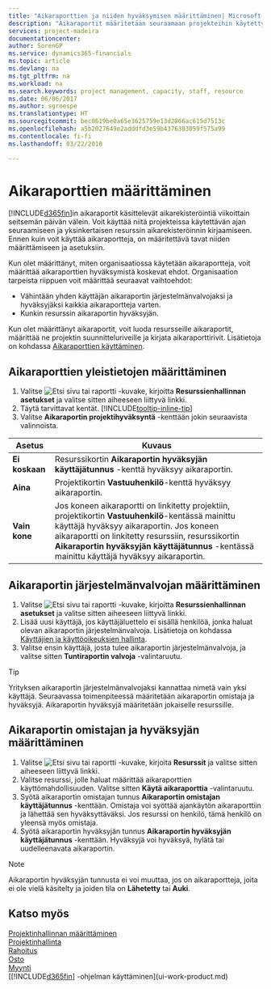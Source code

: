 ```yaml
---
title: "Aikaraporttien ja niiden hyväksymisen määrittäminen| Microsoft Docs"
description: "Aikaraportit määritetään seuraamaan projekteihin käytettyä aikaa ja resurssien käyttöä, mikä auttaa projektinhallinnan, henkilöstön ja kapasiteetin suhteen."
services: project-madeira
documentationcenter: 
author: SorenGP
ms.service: dynamics365-financials
ms.topic: article
ms.devlang: na
ms.tgt_pltfrm: na
ms.workload: na
ms.search.keywords: project management, capacity, staff, resource
ms.date: 06/06/2017
ms.author: sgroespe
ms.translationtype: HT
ms.sourcegitcommit: bec0619be0a65e3625759e13d2866ac615d7513c
ms.openlocfilehash: a5b2027649e2adddfd3e59b4376303059f575a99
ms.contentlocale: fi-fi
ms.lasthandoff: 03/22/2018

---
```

# <a name="set-up-time-sheets"></a>Aikaraporttien määrittäminen
[!INCLUDE[d365fin](includes/d365fin_md.md)]in aikaraportit käsittelevät aikarekisteröintiä viikoittain seitsemän päivän välein. Voit käyttää niitä projekteissa käytettävän ajan seuraamiseen ja yksinkertaisen resurssin aikarekisteröinnin kirjaamiseen. Ennen kuin voit käyttää aikaraportteja, on määritettävä tavat niiden määrittämiseen ja asetuksiin.

Kun olet määrittänyt, miten organisaatiossa käytetään aikaraportteja, voit määrittää aikaraporttien hyväksymistä koskevat ehdot. Organisaation tarpeista riippuen voit määrittää seuraavat vaihtoehdot:

* Vähintään yhden käyttäjän aikaraportin järjestelmänvalvojaksi ja hyväksyjäksi kaikkia aikaraportteja varten.
* Kunkin resurssin aikaraportin hyväksyjän.

Kun olet määrittänyt aikaraportit, voit luoda resursseille aikaraportit, määrittää ne projektin suunnitteluriveille ja kirjata aikaraporttirivit. Lisätietoja on kohdassa [Aikaraporttien käyttäminen](projects-how-use-time-sheets.md).

## <a name="to-set-up-general-information-for-time-sheets"></a>Aikaraporttien yleistietojen määrittäminen
1. Valitse ![Etsi sivu tai raportti](media/ui-search/search_small.png "Etsi sivu tai raportti -kuvake") -kuvake, kirjoitta **Resurssienhallinnan asetukset** ja valitse sitten aiheeseen liittyvä linkki.  
2. Täytä tarvittavat kentät. [!INCLUDE[tooltip-inline-tip](includes/tooltip-inline-tip_md.md)]
3. Valitse **Aikaraportin projektihyväksyntä** -kenttään jokin seuraavista valinnoista.

| Asetus | Kuvaus |
| --- | --- |
| **Ei koskaan** |Resurssikortin **Aikaraportin hyväksyjän käyttäjätunnus** -kenttä hyväksyy aikaraportin. |
| **Aina** |Projektikortin **Vastuuhenkilö**-kenttä hyväksyy aikaraportin. |
| **Vain kone** |Jos koneen aikaraportti on linkitetty projektiin, projektikortin **Vastuuhenkilö**-kentässä mainittu käyttäjä hyväksyy aikaraportin. Jos koneen aikaraportti on linkitetty resurssiin, resurssikortin **Aikaraportin hyväksyjän käyttäjätunnus** -kentässä mainittu käyttäjä hyväksyy aikaraportin. |

## <a name="to-assign-a-time-sheet-administrator"></a>Aikaraportin järjestelmänvalvojan määrittäminen
1. Valitse ![Etsi sivu tai raportti](media/ui-search/search_small.png "Etsi sivu tai raportti -kuvake") -kuvake, kirjoitta **Resurssienhallinnan asetukset** ja valitse sitten aiheeseen liittyvä linkki.  
2. Lisää uusi käyttäjä, jos käyttäjäluettelo ei sisällä henkilöä, jonka haluat olevan aikaraportin järjestelmänvalvoja. Lisätietoja on kohdassa [Käyttäjien ja käyttöoikeuksien hallinta](ui-how-users-permissions.md).
3. Valitse ensin käyttäjä, josta tulee aikaraportin järjestelmänvalvoja, ja valitse sitten **Tuntiraportin valvoja** -valintaruutu.  

> [!TIP]  
>   Yrityksen aikaraportin järjestelmänvalvojaksi kannattaa nimetä vain yksi käyttäjä. Seuraavassa toimenpiteessä määritetään aikaraportin omistaja ja hyväksyjä. Aikaraportin hyväksyjä määritetään jokaiselle resurssille.  

## <a name="to-assign-a-time-sheets-owner-and-approver"></a>Aikaraportin omistajan ja hyväksyjän määrittäminen
1. Valitse ![Etsi sivu tai raportti](media/ui-search/search_small.png "Etsi sivu tai raportti -kuvake") -kuvake, kirjoita **Resurssit** ja valitse sitten aiheeseen liittyvä linkki.
2. Valitse resurssi, jolle haluat määrittää aikaraporttien käyttömahdollisuuden. Valitse sitten **Käytä aikaraporttia** -valintaruutu.  
3. Syötä aikaraportin omistajan tunnus **Aikaraportin omistajan käyttäjätunnus** -kenttään. Omistaja voi syöttää ajankäytön aikaraporttiin ja lähettää sen hyväksyttäväksi. Jos resurssi on henkilö, tämä henkilö on yleensä myös omistaja.  
4. Syötä aikaraportin hyväksyjän tunnus **Aikaraportin hyväksyjän käyttäjätunnus** -kenttään. Hyväksyjä voi hyväksyä, hylätä tai uudelleenavata aikaraportin.  

> [!NOTE]  
>   Aikaraportin hyväksyjän tunnusta ei voi muuttaa, jos on aikaraportteja, joita ei ole vielä käsitelty ja joiden tila on **Lähetetty** tai **Auki**.

## <a name="see-also"></a>Katso myös
[Projektinhallinnan määrittäminen](projects-setup-projects.md)  
[Projektinhallinta](projects-manage-projects.md)  
[Rahoitus](finance.md)  
[Osto](purchasing-manage-purchasing.md)         
[Myynti](sales-manage-sales.md)      
[[!INCLUDE[d365fin](includes/d365fin_md.md)] -ohjelman käyttäminen](ui-work-product.md)  

